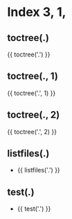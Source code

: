 # Index 3, 1, 

## toctree(.)

{{ toctree('.') }}

## toctree(., 1)

{{ toctree('.', 1) }}

## toctree(., 2)

{{ toctree('.', 2) }}

## listfiles(.)

- {{ listfiles('.') }}

## test(.)

- {{ test('.') }}
